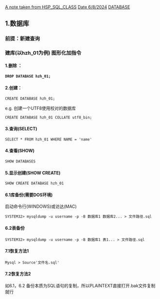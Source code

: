 <u>A note taken from HSP_SQL_CLASS</u>
<u>Date 6/8/2024</u>
<u>DATABASE</u>

## 





## 1.数据库

### 	前提：新建查询

### 	建库(以hzh_01为例) 图形化加指令

#### 1.删除 ：

#### `DROP DATABASE hzh_01;`

<!--执行后刷新-->

#### 2.创建：

`CREATE DATABASE hzh_01;`

<!--注意，未设置字符集与校对时，默认为UTF8和general_ci---->

e.g. 创建一个UTF8使用校对的数据库

`CREATE DATABASE hzh_01 COLLATE utf8_bin;`

<!--SQL语句加不加分号都可以-->

<!--注意，bin区分大小写，general_ci不区分大小写---->

#### 3.查询(SELECT) 

`SELECT * FROM hzh_01 WHERE NAME = 'name'`

<!--*意为所有字段，地区，名字，性别等-->

#### 4.查看(SHOW)

`SHOW DATABASES`

<!--一定注意该句中DATABASES为复数形式，效果为查看所有数据库-->

#### 5.显示创建(SHOW CREATE)

`SHOW CREATE DATABASE hzh_01`

<!--该句效果为查看已经创建的数据库详细信息，并非内容-->

#### 6.1库备份(需要DOS环境)

启动命令行(WINDOWS)或访达(MAC)

`SYSTEM32> mysqldump -u username -p -B 数据库1 数据库2... > 文件路径.sql`

<!--备份的是SQL语句-->

<!--需要DOS环境是因为，mysqldump为MySQL下的子程序，为16为DOS程序-->

#### 6.2表备份

`SYSTEM32> mysqldump -u username -p -B 数据库1 表1... > 文件路径.sql`

<!--身为管理员要知道库里有什么东西-->

#### 7.1恢复方法1

`Mysql > Source'文件名.sql'`

#### 7.2恢复方法2

如6.1，6.2 备份本质为SQL语句的复制，所以PLAINTEXT直接打开.bak文件复制就行

<!--这里再次体现了数据库本质是具有精密结构，严格划分的大量数据の给。，看，酷酷酷，靠靠靠靠靠靠靠靠靠靠靠靠靠靠靠靠靠靠靠ikw} 吧，了【PO“}，本质只是文件而已，和建筑物没关系-->

<!--数据库操作十分简单，增删查显示加备份恢复-->



